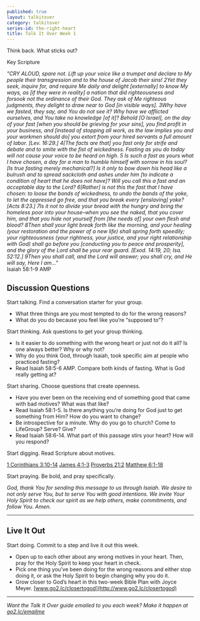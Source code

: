 ```yaml
---
published: true
layout: talkitover
category: talkitover
series-id: the-right-heart
title: Talk It Over Week 1
---
```


<p class="lead">Think back. What sticks out?</p> 

Key Scripture

_"CRY ALOUD, spare not. Lift up your voice like a trumpet and declare to My people their transgression and to the house of Jacob their sins! 2Yet they seek, inquire for, and require Me daily and delight [externally] to know My ways, as [if they were in reality] a nation that did righteousness and forsook not the ordinance of their God. They ask of Me righteous judgments, they delight to draw near to God [in visible ways]. 3Why have we fasted, they say, and You do not see it? Why have we afflicted ourselves, and You take no knowledge [of it]? Behold [O Israel], on the day of your fast [when you should be grieving for your sins], you find profit in your business, and [instead of stopping all work, as the law implies you and your workmen should do] you extort from your hired servants a full amount of labor. [Lev. 16:29.] 4[The facts are that] you fast only for strife and debate and to smite with the fist of wickedness. Fasting as you do today will not cause your voice to be heard on high. 5 Is such a fast as yours what I have chosen, a day for a man to humble himself with sorrow in his soul? [Is true fasting merely mechanical?] Is it only to bow down his head like a bulrush and to spread sackcloth and ashes under him [to indicate a condition of heart that he does not have]? Will you call this a fast and an acceptable day to the Lord? 6[Rather] is not this the fast that I have chosen: to loose the bonds of wickedness, to undo the bands of the yoke, to let the oppressed go free, and that you break every [enslaving] yoke? [Acts 8:23.] 7Is it not to divide your bread with the hungry and bring the homeless poor into your house–when you see the naked, that you cover him, and that you hide not yourself from [the needs of] your own flesh and blood? 8Then shall your light break forth like the morning, and your healing (your restoration and the power of a new life) shall spring forth speedily; your righteousness (your rightness, your justice, and your right relationship with God) shall go before you [conducting you to peace and prosperity], and the glory of the Lord shall be your rear guard. [Exod. 14:19, 20; Isa. 52:12.] 9Then you shall call, and the Lord will answer; you shall cry, and He will say, Here I am..."_  
Isaiah 58:1-9 AMP 

## Discussion Questions
<p class="lead">Start talking. Find a conversation starter for your group.</p> 

* What three things are you most tempted to do for the wrong reasons?
* What do you do because you feel like you’re “supposed to”?

<p class="lead">Start thinking. Ask questions to get your group thinking.</p> 

*	Is it easier to do something with the wrong heart or just not do it all? Is one always better? Why or why not?
*	Why do you think God, through Isaiah, took specific aim at people who practiced fasting?
*	Read Isaiah 58:5-6 AMP. Compare both kinds of fasting. What is God really getting at? 
 
<p class="lead">Start sharing. Choose questions that create openness.</p> 

*	Have you ever been on the receiving end of something good that came with bad motives? What was that like?
*	Read Isaiah 58:1-5. Is there anything you’re doing for God just to get something from Him? How do you want to change?
*	Be introspective for a minute. Why do you go to church? Come to LifeGroup? Serve? Give? 
*	Read Isaiah 58:6-14. What part of this passage stirs your heart? How will you respond? 

<p class="lead">Start digging. Read Scripture about motives.</p> 

[1 Corinthians 3:10-14](https://www.bible.com/bible/111/1cor.3.10-14.niv) [James 4:1-3](https://www.bible.com/bible/111/jam.4.1-3.niv) [Proverbs 21:2](https://www.bible.com/bible/111/pro.21.2.niv) [Matthew 6:1-18](https://www.bible.com/bible/111/mat.6.1-18.niv)

<p class="lead">Start praying. Be bold, and pray specifically.</p> 

_God, thank You for sending this message to us through Isaiah. We desire to not only serve You, but to serve You with good intentions. We invite Your Holy Spirit to check our spirit as we help others, make commitments, and follow You. Amen._

* * *

## Live It Out
<p class="lead">Start doing. Commit to a step and live it out this week.</p>

*	Open up to each other about any wrong motives in your heart. Then, pray for the Holy Spirit to keep your heart in check. 
*	Pick one thing you’ve been doing for the wrong reasons and either stop doing it, or ask the Holy Spirit to begin changing why you do it.
*	Grow closer to God’s heart in this two-week Bible Plan with Joyce Meyer. [www.go2.lc/closertogod](http://www.go2.lc/closertogod)


* * *

_Want the Talk It Over guide emailed to you each week? Make it happen at [go2.lc/emailme](http://info.life.church/talkitover)_
